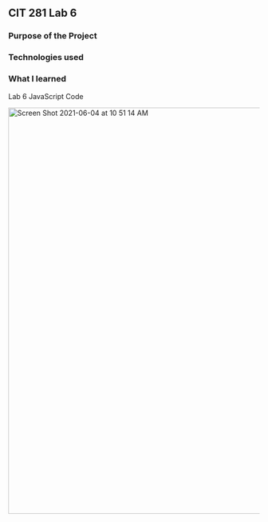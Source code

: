 ## CIT 281 Lab 6

### Purpose of the Project

### Technologies used

### What I learned

Lab 6 JavaScript Code

<img width="813" alt="Screen Shot 2021-06-04 at 10 51 14 AM" src="https://user-images.githubusercontent.com/84147507/120843349-dc44fa00-c522-11eb-8db3-86c5b0097c9f.png">
